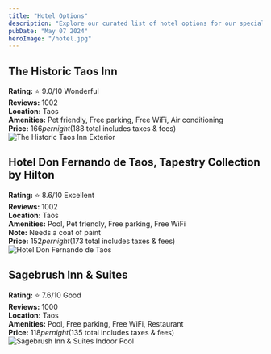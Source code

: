 ```yaml
---
title: "Hotel Options"
description: "Explore our curated list of hotel options for our special day in Taos. Each offers unique amenities and has been carefully selected to accommodate our guests with comfort and convenience."
pubDate: "May 07 2024"
heroImage: "/hotel.jpg"
---
```


## The Historic Taos Inn

**Rating:** ⭐ 9.0/10 Wonderful  
**Reviews:** 1002  
**Location:** Taos  
**Amenities:** Pet friendly, Free parking, Free WiFi, Air conditioning  
**Price:** $166 per night ($188 total includes taxes & fees)  
![The Historic Taos Inn Exterior](/historic.jpg)

## Hotel Don Fernando de Taos, Tapestry Collection by Hilton

**Rating:** ⭐ 8.6/10 Excellent  
**Reviews:** 1002  
**Location:** Taos  
**Amenities:** Pool, Pet friendly, Free parking, Free WiFi  
**Note:** Needs a coat of paint  
**Price:** $152 per night ($173 total includes taxes & fees)  
![Hotel Don Fernando de Taos](/don.jpg)

## Sagebrush Inn & Suites

**Rating:** ⭐ 7.6/10 Good  
**Reviews:** 1000  
**Location:** Taos  
**Amenities:** Pool, Free parking, Free WiFi, Restaurant  
**Price:** $118 per night ($135 total includes taxes & fees)  
![Sagebrush Inn & Suites Indoor Pool](/sage.jpg)
